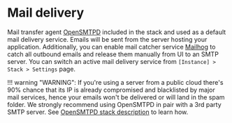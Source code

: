 # Mail delivery

Mail transfer agent [OpenSMTPD](containers/opensmtpd.md) included in the stack and used as a default mail delivery service. Emails will be sent from the server hosting your application. Additionally, you can enable mail catcher service [Mailhog](containers/mailhog.md) to catch all outbound emails and release them manually from UI to an SMTP server. You can switch an active mail delivery service from `[Instance] > Stack > Settings` page.

!!! warning "WARNING": 
    If you're using a server from a public cloud there's 90% chance that its IP is already compromised and blacklisted by major mail services, hence your emails won't be delivered or will land in the spam folder. We strongly recommend using OpenSMTPD in pair with a 3rd party SMTP server. See [OpenSMTPD stack description](https://cloud.wodby.com/stackhub/a545abfe-6882-4d47-b7b6-0e49516cefb7/overview) to learn how.

